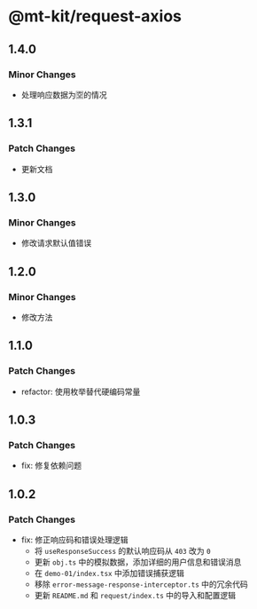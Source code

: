 # @mt-kit/request-axios

## 1.4.0

### Minor Changes

- 处理响应数据为🈳的情况

## 1.3.1

### Patch Changes

- 更新文档

## 1.3.0

### Minor Changes

- 修改请求默认值错误

## 1.2.0

### Minor Changes

- 修改方法

## 1.1.0

### Patch Changes

- refactor: 使用枚举替代硬编码常量

## 1.0.3

### Patch Changes

- fix: 修复依赖问题

## 1.0.2

### Patch Changes

<!-- markdownlint-disable MD004 -->

- fix: 修正响应码和错误处理逻辑
  - 将 `useResponseSuccess` 的默认响应码从 `403` 改为 `0`
  - 更新 `obj.ts` 中的模拟数据，添加详细的用户信息和错误消息
  - 在 `demo-01/index.tsx` 中添加错误捕获逻辑
  - 移除 `error-message-response-interceptor.ts` 中的冗余代码
  - 更新 `README.md` 和 `request/index.ts` 中的导入和配置逻辑

<!-- markdownlint-enable MD004 -->
